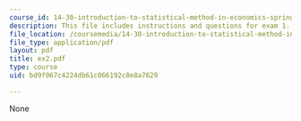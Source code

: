 ```yaml
---
course_id: 14-30-introduction-to-statistical-method-in-economics-spring-2006
description: This file includes instructions and questions for exam 1.
file_location: /coursemedia/14-30-introduction-to-statistical-method-in-economics-spring-2006/bd9f067c4224db61c066192c8e8a7629_ex2.pdf
file_type: application/pdf
layout: pdf
title: ex2.pdf
type: course
uid: bd9f067c4224db61c066192c8e8a7629

---
```

None